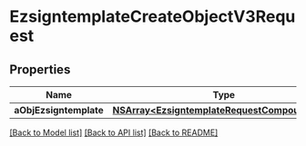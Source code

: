 # EzsigntemplateCreateObjectV3Request

## Properties
Name | Type | Description | Notes
------------ | ------------- | ------------- | -------------
**aObjEzsigntemplate** | [**NSArray&lt;EzsigntemplateRequestCompoundV3&gt;***](EzsigntemplateRequestCompoundV3.md) |  | 

[[Back to Model list]](../README.md#documentation-for-models) [[Back to API list]](../README.md#documentation-for-api-endpoints) [[Back to README]](../README.md)


